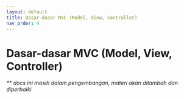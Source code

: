 ```yaml
---
layout: default
title: Dasar-dasar MVC (Model, View, Controller)
nav_order: 4
---
```


# Dasar-dasar MVC (Model, View, Controller)

_\*\* docs ini masih dalam pengembangan, materi akan ditambah dan diperbaiki_
